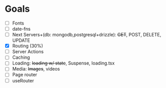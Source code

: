 # Goals

- [ ] Fonts
- [ ] date-fns
- [ ] Next Servers+(db: mongodb,postgresql+drizzle): ~~GET~~, POST, DELETE, UPDATE
- [x] Routing (30%)
- [ ] Server Actions
- [ ] Caching
- [ ] Loading: ~~loading w/ state~~, Suspense, loading.tsx
- [ ] Media: ~~Images~~, videos
- [ ] Page router
- [ ] useRouter
